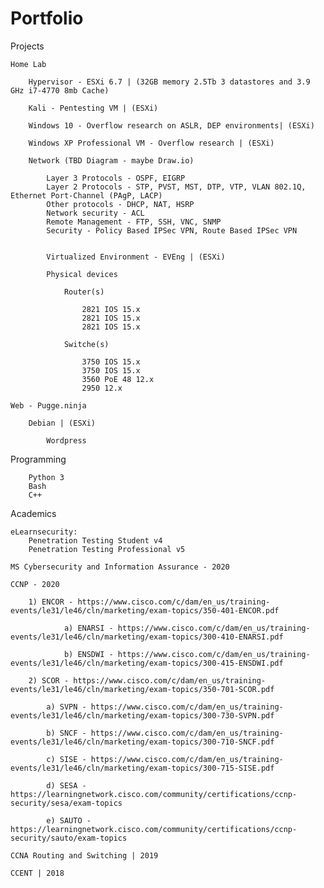 # Portfolio

Projects
    
    Home Lab    
        
        Hypervisor - ESXi 6.7 | (32GB memory 2.5Tb 3 datastores and 3.9 GHz i7-4770 8mb Cache)
        
        Kali - Pentesting VM | (ESXi)
        
        Windows 10 - Overflow research on ASLR, DEP environments| (ESXi)

        Windows XP Professional VM - Overflow research | (ESXi) 

        Network (TBD Diagram - maybe Draw.io)
        
            Layer 3 Protocols - OSPF, EIGRP 
            Layer 2 Protocols - STP, PVST, MST, DTP, VTP, VLAN 802.1Q, Ethernet Port-Channel (PAgP, LACP)
            Other protocols - DHCP, NAT, HSRP
            Network security - ACL
            Remote Management - FTP, SSH, VNC, SNMP
            Security - Policy Based IPSec VPN, Route Based IPSec VPN


            Virtualized Environment - EVEng | (ESXi)
        
            Physical devices
                
                Router(s)
                
                    2821 IOS 15.x
                    2821 IOS 15.x
                    2821 IOS 15.x
                
                Switche(s)
                
                    3750 IOS 15.x
                    3750 IOS 15.x
                    3560 PoE 48 12.x
                    2950 12.x

    Web - Pugge.ninja

        Debian | (ESXi)
            
            Wordpress

Programming

        Python 3
        Bash
        C++

Academics

    eLearnsecurity:
        Penetration Testing Student v4
        Penetration Testing Professional v5
    
    MS Cybersecurity and Information Assurance - 2020

    CCNP - 2020
            
        1) ENCOR - https://www.cisco.com/c/dam/en_us/training-events/le31/le46/cln/marketing/exam-topics/350-401-ENCOR.pdf
            
                a) ENARSI - https://www.cisco.com/c/dam/en_us/training-events/le31/le46/cln/marketing/exam-topics/300-410-ENARSI.pdf
            
                b) ENSDWI - https://www.cisco.com/c/dam/en_us/training-events/le31/le46/cln/marketing/exam-topics/300-415-ENSDWI.pdf
            
        2) SCOR - https://www.cisco.com/c/dam/en_us/training-events/le31/le46/cln/marketing/exam-topics/350-701-SCOR.pdf

            a) SVPN - https://www.cisco.com/c/dam/en_us/training-events/le31/le46/cln/marketing/exam-topics/300-730-SVPN.pdf
                
            b) SNCF - https://www.cisco.com/c/dam/en_us/training-events/le31/le46/cln/marketing/exam-topics/300-710-SNCF.pdf
                
            c) SISE - https://www.cisco.com/c/dam/en_us/training-events/le31/le46/cln/marketing/exam-topics/300-715-SISE.pdf
                
            d) SESA - https://learningnetwork.cisco.com/community/certifications/ccnp-security/sesa/exam-topics
                
            e) SAUTO - https://learningnetwork.cisco.com/community/certifications/ccnp-security/sauto/exam-topics

    CCNA Routing and Switching | 2019

    CCENT | 2018
